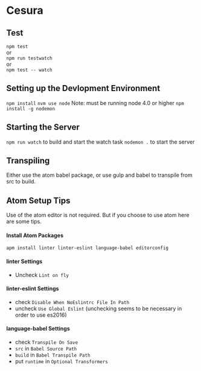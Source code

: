 # Cesura

## Test
`npm test`  
or  
`npm run testwatch`  
or  
`npm test -- watch`

## Setting up the Devlopment Environment
`npm install`
`nvm use node`
Note: must be running node 4.0 or higher
`npm install -g nodemon`

## Starting the Server
`npm run watch`
to build and start the watch task
`nodemon .`
to start the server

## Transpiling

Either use the atom babel package, or use gulp and babel to transpile from src to build.

## Atom Setup Tips

Use of the atom editor is not required. But if you choose to use atom here are some tips.

#### Install Atom Packages
`apm install linter linter-eslint language-babel editorconfig`

#### linter Settings
* Uncheck `Lint on fly`

#### linter-eslint Settings
* check `Disable When NoEslintrc File In Path`
* uncheck `Use Global Eslint` (unchecking seems to be necessary in order to use es2016)

#### language-babel Settings
* check `Transpile On Save`
* `src` in `Babel Source Path`
* `build` in `Babel Transpile Path`
* put `runtime` in `Optional Transformers`
